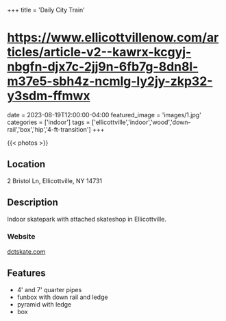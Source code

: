 +++
title = 'Daily City Train'
# https://www.ellicottvillenow.com/articles/article-v2--kawrx-kcgyj-nbgfn-djx7c-2jj9n-6fb7g-8dn8l-m37e5-sbh4z-ncmlg-ly2jy-zkp32-y3sdm-ffmwx
date = 2023-08-19T12:00:00-04:00
featured_image = 'images/1.jpg'
categories = ['indoor']
tags = ['ellicottville','indoor','wood','down-rail','box','hip','4-ft-transition']
+++

{{< photos >}}

## Location

2 Bristol Ln, Ellicottville, NY 14731

## Description

Indoor skatepark with attached skateshop in Ellicottville.

### Website

[dctskate.com](https://dctskate.com/)

## Features

- 4' and 7' quarter pipes
- funbox with down rail and ledge
- pyramid with ledge
- box
